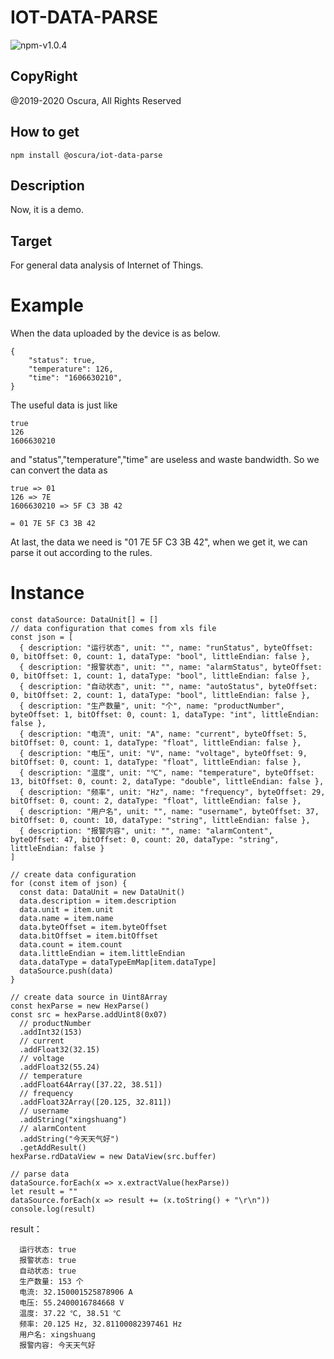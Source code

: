 # IOT-DATA-PARSE

![npm-v1.0.4](https://img.shields.io/badge/npm-v1.0.4-brightgreen)

## CopyRight

@2019-2020 Oscura, All Rights Reserved

## How to get

```
npm install @oscura/iot-data-parse
```

## Description

Now, it is a demo.

## Target

For general data analysis of Internet of Things.

# Example

When the data uploaded by the device is as below.

```
{
	"status": true,
	"temperature": 126,
	"time": "1606630210",
}
```

The useful data is just like

```
true
126
1606630210
```

and "status","temperature","time" are useless and waste bandwidth. So we can convert the data as

```
true => 01
126 => 7E
1606630210 => 5F C3 3B 42

= 01 7E 5F C3 3B 42
```

At last, the data we need is "01 7E 5F C3 3B 42", when we get it, we can parse it out according to the rules.

# Instance

```
const dataSource: DataUnit[] = []
// data configuration that comes from xls file
const json = [
  { description: "运行状态", unit: "", name: "runStatus", byteOffset: 0, bitOffset: 0, count: 1, dataType: "bool", littleEndian: false },
  { description: "报警状态", unit: "", name: "alarmStatus", byteOffset: 0, bitOffset: 1, count: 1, dataType: "bool", littleEndian: false },
  { description: "自动状态", unit: "", name: "autoStatus", byteOffset: 0, bitOffset: 2, count: 1, dataType: "bool", littleEndian: false },
  { description: "生产数量", unit: "个", name: "productNumber", byteOffset: 1, bitOffset: 0, count: 1, dataType: "int", littleEndian: false },
  { description: "电流", unit: "A", name: "current", byteOffset: 5, bitOffset: 0, count: 1, dataType: "float", littleEndian: false },
  { description: "电压", unit: "V", name: "voltage", byteOffset: 9, bitOffset: 0, count: 1, dataType: "float", littleEndian: false },
  { description: "温度", unit: "℃", name: "temperature", byteOffset: 13, bitOffset: 0, count: 2, dataType: "double", littleEndian: false },
  { description: "频率", unit: "Hz", name: "frequency", byteOffset: 29, bitOffset: 0, count: 2, dataType: "float", littleEndian: false },
  { description: "用户名", unit: "", name: "username", byteOffset: 37, bitOffset: 0, count: 10, dataType: "string", littleEndian: false },
  { description: "报警内容", unit: "", name: "alarmContent", byteOffset: 47, bitOffset: 0, count: 20, dataType: "string", littleEndian: false }
]

// create data configuration
for (const item of json) {
  const data: DataUnit = new DataUnit()
  data.description = item.description
  data.unit = item.unit
  data.name = item.name
  data.byteOffset = item.byteOffset
  data.bitOffset = item.bitOffset
  data.count = item.count
  data.littleEndian = item.littleEndian
  data.dataType = dataTypeEmMap[item.dataType]
  dataSource.push(data)
}

// create data source in Uint8Array
const hexParse = new HexParse()
const src = hexParse.addUint8(0x07)
  // productNumber
  .addInt32(153)
  // current
  .addFloat32(32.15)
  // voltage
  .addFloat32(55.24)
  // temperature
  .addFloat64Array([37.22, 38.51])
  // frequency
  .addFloat32Array([20.125, 32.811])
  // username
  .addString("xingshuang")
  // alarmContent
  .addString("今天天气好")
  .getAddResult()
hexParse.rdDataView = new DataView(src.buffer)

// parse data
dataSource.forEach(x => x.extractValue(hexParse))
let result = ""
dataSource.forEach(x => result += (x.toString() + "\r\n"))
console.log(result)
```

result：

```
  运行状态: true
  报警状态: true
  自动状态: true
  生产数量: 153 个
  电流: 32.150001525878906 A
  电压: 55.2400016784668 V
  温度: 37.22 ℃, 38.51 ℃
  频率: 20.125 Hz, 32.81100082397461 Hz
  用户名: xingshuang
  报警内容: 今天天气好
```
